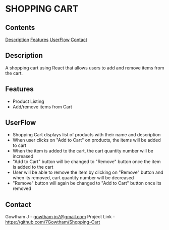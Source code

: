 # SHOPPING CART

## Contents
[Description](#description)
[Features](#features)
[UserFlow](#userflow)
[Contact](#contact)

## Description
A shopping cart using React that allows users to add and remove items from the cart.

## Features
- Product Listing
- Add/remove items from Cart

## UserFlow
- Shopping Cart displays list of products with their name and description
- When user clicks on "Add to Cart" on products, the items will be added to cart
- When the item is added to the cart, the cart quantity number will be increased
- "Add to Cart" button will be changed to "Remove" button once the item is added to the cart
- User will be able to remove the item by clicking on "Remove" button and when its removed, cart quantity number will be decreased
- "Remove" button will again be changed to "Add to Cart" button once its removed

## Contact
Gowtham J - gowtham.jn7@gmail.com
Project Link - https://github.com/7Gowtham/Shopping-Cart
